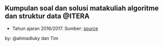 ## Kumpulan soal dan solusi matakuliah algoritme dan struktur data @ITERA

* Tahun ajaran 2016/2017. Sumber: [source](https://github.com/achluky/Algoritma-dan-Struktur-Data/tree/master/2016-2017)

by: @ahmadluky dan Tim
